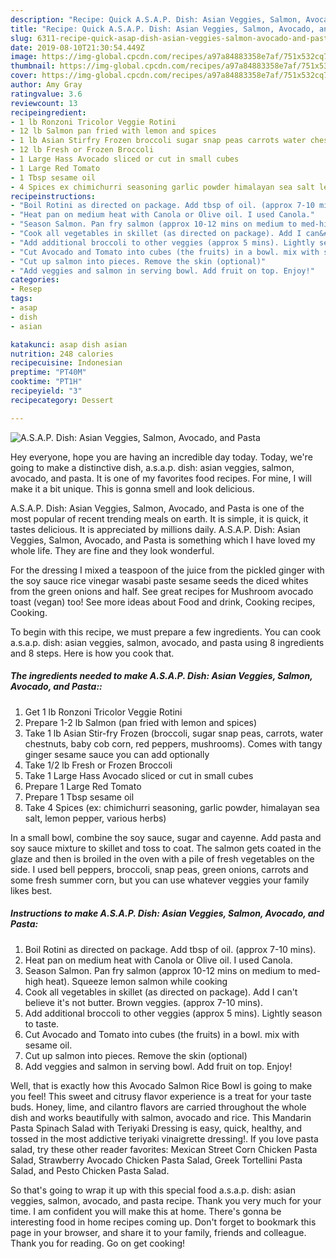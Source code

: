 ```yaml
---
description: "Recipe: Quick A.S.A.P. Dish: Asian Veggies, Salmon, Avocado, and Pasta"
title: "Recipe: Quick A.S.A.P. Dish: Asian Veggies, Salmon, Avocado, and Pasta"
slug: 6311-recipe-quick-asap-dish-asian-veggies-salmon-avocado-and-pasta
date: 2019-08-10T21:30:54.449Z
image: https://img-global.cpcdn.com/recipes/a97a84883358e7af/751x532cq70/asap-dish-asian-veggies-salmon-avocado-and-pasta-recipe-main-photo.jpg
thumbnail: https://img-global.cpcdn.com/recipes/a97a84883358e7af/751x532cq70/asap-dish-asian-veggies-salmon-avocado-and-pasta-recipe-main-photo.jpg
cover: https://img-global.cpcdn.com/recipes/a97a84883358e7af/751x532cq70/asap-dish-asian-veggies-salmon-avocado-and-pasta-recipe-main-photo.jpg
author: Amy Gray
ratingvalue: 3.6
reviewcount: 13
recipeingredient:
- 1 lb Ronzoni Tricolor Veggie Rotini
- 12 lb Salmon pan fried with lemon and spices
- 1 lb Asian Stirfry Frozen broccoli sugar snap peas carrots water chestnuts baby cob corn red peppers mushrooms Comes with tangy ginger sesame sauce you can add optionally
- 12 lb Fresh or Frozen Broccoli
- 1 Large Hass Avocado sliced or cut in small cubes
- 1 Large Red Tomato
- 1 Tbsp sesame oil
- 4 Spices ex chimichurri seasoning garlic powder himalayan sea salt lemon pepper various herbs
recipeinstructions:
- "Boil Rotini as directed on package. Add tbsp of oil. (approx 7-10 mins)."
- "Heat pan on medium heat with Canola or Olive oil. I used Canola."
- "Season Salmon. Pan fry salmon (approx 10-12 mins on medium to med-high heat). Squeeze lemon salmon while cooking"
- "Cook all vegetables in skillet (as directed on package). Add I can&#39;t believe it&#39;s not butter. Brown veggies. (approx 7-10 mins)."
- "Add additional broccoli to other veggies (approx 5 mins). Lightly season to taste."
- "Cut Avocado and Tomato into cubes (the fruits) in a bowl. mix with sesame oil."
- "Cut up salmon into pieces. Remove the skin (optional)"
- "Add veggies and salmon in serving bowl. Add fruit on top. Enjoy!"
categories:
- Resep
tags:
- asap
- dish
- asian

katakunci: asap dish asian
nutrition: 248 calories
recipecuisine: Indonesian
preptime: "PT40M"
cooktime: "PT1H"
recipeyield: "3"
recipecategory: Dessert

---
```



![A.S.A.P. Dish: Asian Veggies, Salmon, Avocado, and Pasta](https://img-global.cpcdn.com/recipes/a97a84883358e7af/751x532cq70/asap-dish-asian-veggies-salmon-avocado-and-pasta-recipe-main-photo.jpg)

Hey everyone, hope you are having an incredible day today. Today, we're going to make a distinctive dish, a.s.a.p. dish: asian veggies, salmon, avocado, and pasta. It is one of my favorites food recipes. For mine, I will make it a bit unique. This is gonna smell and look delicious.

A.S.A.P. Dish: Asian Veggies, Salmon, Avocado, and Pasta is one of the most popular of recent trending meals on earth. It is simple, it is quick, it tastes delicious. It is appreciated by millions daily. A.S.A.P. Dish: Asian Veggies, Salmon, Avocado, and Pasta is something which I have loved my whole life. They are fine and they look wonderful.

For the dressing I mixed a teaspoon of the juice from the pickled ginger with the soy sauce rice vinegar wasabi paste sesame seeds the diced whites from the green onions and half. See great recipes for Mushroom avocado toast (vegan) too! See more ideas about Food and drink, Cooking recipes, Cooking.


To begin with this recipe, we must prepare a few ingredients. You can cook a.s.a.p. dish: asian veggies, salmon, avocado, and pasta using 8 ingredients and 8 steps. Here is how you cook that.

##### The ingredients needed to make A.S.A.P. Dish: Asian Veggies, Salmon, Avocado, and Pasta::

1. Get 1 lb Ronzoni Tricolor Veggie Rotini
1. Prepare 1-2 lb Salmon (pan fried with lemon and spices)
1. Take 1 lb Asian Stir-fry Frozen (broccoli, sugar snap peas, carrots, water chestnuts, baby cob corn, red peppers, mushrooms). Comes with tangy ginger sesame sauce you can add optionally
1. Take 1/2 lb Fresh or Frozen Broccoli
1. Take 1 Large Hass Avocado sliced or cut in small cubes
1. Prepare 1 Large Red Tomato
1. Prepare 1 Tbsp sesame oil
1. Take 4 Spices (ex: chimichurri seasoning, garlic powder, himalayan sea salt, lemon pepper, various herbs)


In a small bowl, combine the soy sauce, sugar and cayenne. Add pasta and soy sauce mixture to skillet and toss to coat. The salmon gets coated in the glaze and then is broiled in the oven with a pile of fresh vegetables on the side. I used bell peppers, broccoli, snap peas, green onions, carrots and some fresh summer corn, but you can use whatever veggies your family likes best. 

##### Instructions to make A.S.A.P. Dish: Asian Veggies, Salmon, Avocado, and Pasta:

1. Boil Rotini as directed on package. Add tbsp of oil. (approx 7-10 mins).
1. Heat pan on medium heat with Canola or Olive oil. I used Canola.
1. Season Salmon. Pan fry salmon (approx 10-12 mins on medium to med-high heat). Squeeze lemon salmon while cooking
1. Cook all vegetables in skillet (as directed on package). Add I can&#39;t believe it&#39;s not butter. Brown veggies. (approx 7-10 mins).
1. Add additional broccoli to other veggies (approx 5 mins). Lightly season to taste.
1. Cut Avocado and Tomato into cubes (the fruits) in a bowl. mix with sesame oil.
1. Cut up salmon into pieces. Remove the skin (optional)
1. Add veggies and salmon in serving bowl. Add fruit on top. Enjoy!


Well, that is exactly how this Avocado Salmon Rice Bowl is going to make you feel! This sweet and citrusy flavor experience is a treat for your taste buds. Honey, lime, and cilantro flavors are carried throughout the whole dish and works beautifully with salmon, avocado and rice. This Mandarin Pasta Spinach Salad with Teriyaki Dressing is easy, quick, healthy, and tossed in the most addictive teriyaki vinaigrette dressing!. If you love pasta salad, try these other reader favorites: Mexican Street Corn Chicken Pasta Salad, Strawberry Avocado Chicken Pasta Salad, Greek Tortellini Pasta Salad, and Pesto Chicken Pasta Salad. 

So that's going to wrap it up with this special food a.s.a.p. dish: asian veggies, salmon, avocado, and pasta recipe. Thank you very much for your time. I am confident you will make this at home. There's gonna be interesting food in home recipes coming up. Don't forget to bookmark this page in your browser, and share it to your family, friends and colleague. Thank you for reading. Go on get cooking!
